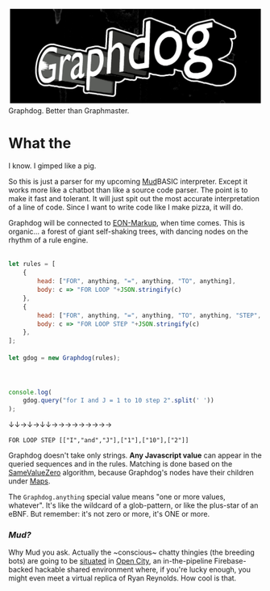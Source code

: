 ![Graphdog](https://github.com/botbreeder/graphdog/raw/main/graphdog.jpg)
Graphdog. Better than Graphmaster.

# What the

I know. I gimped like a pig.

So this is just a parser for my upcoming [Mud](https://en.wikipedia.org/wiki/MUD)BASIC interpreter. Except it works more like a chatbot than like a source code parser. The point is to make it fast and tolerant. It will just spit out the most accurate interpretation of a line of code. Since I want to write code like I make pizza, it will do.

Graphdog will be connected to [EON-Markup](https://github.com/botbreeder/eon-markup), when time comes. This is organic... a forest of giant self-shaking trees, with dancing nodes on the rhythm of a rule engine.

```Javascript

let rules = [
    {
        head: ["FOR", anything, "=", anything, "TO", anything],
        body: c => "FOR LOOP "+JSON.stringify(c)
    },
    {
        head: ["FOR", anything, "=", anything, "TO", anything, "STEP", anything],
        body: c => "FOR LOOP STEP "+JSON.stringify(c)
    },
];

let gdog = new Graphdog(rules);



console.log(
    gdog.query("for I and J = 1 to 10 step 2".split(' '))
);

```
↓↓→↓→↓↓→→→→→→→→→
```
FOR LOOP STEP [["I","and","J"],["1"],["10"],["2"]]
```

Graphdog doesn't take only strings. **Any Javascript value** can appear in the queried sequences and in the rules. Matching is done based on the [SameValueZero](https://developer.mozilla.org/en-US/docs/Web/JavaScript/Equality_comparisons_and_sameness#same-value-zero_equality) algorithm, because Graphdog's nodes have their children under [Maps](https://developer.mozilla.org/en-US/docs/Web/JavaScript/Reference/Global_Objects/Map).

The `Graphdog.anything` special value means "one or more values, whatever". It's like the wildcard of a glob-pattern, or like the plus-star of an eBNF. But remember: it's not zero or more, it's ONE or more.

### _Mud?_

Why Mud you ask. Actually the ~conscious~ chatty thingies (the breeding bots) are going to be [situated](https://en.wikipedia.org/wiki/Situated) in [Open City](https://opencity.web.app/), an in-the-pipeline Firebase-backed hackable shared environment where, if you're lucky enough, you might even meet a virtual replica of Ryan Reynolds. How cool is that.

